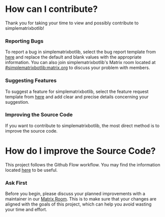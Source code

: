 # How can I contribute?

Thank you for taking your time to view and possibly contribute to simplematrixbotlib!

### Reporting Bugs

To report a bug in simplematrixbotlib, select the bug report template from [here](https://codeberg.org/imbev/simplematrixbotlib/issues/new/choose) and replace the default and blank values with the appropriate information. You can also join simplematrixbotlib's Matrix room located at [#simplematrixbotlib:matrix.org](https://matrix.to/#/#simplematrixbotlib:matrix.org) to discuss your problem with members.

### Suggesting Features

To suggest a feature for simplematrixbotlib, select the feature request template from [here](https://codeberg.org/imbev/simplematrixbotlib/issues/new/choose) and add clear and precise details concerning your suggestion.

### Improving the Source Code

If you want to contribute to simplematrixbotlib, the most direct method is to improve the source code. 

# How do I improve the Source Code?

This project follows the Github Flow workflow. You may find the information located [here](https://guides.github.com/introduction/flow/) to be useful.

### Ask First

Before you begin, please discuss your planned improvements with a maintainer in our [Matrix Room](https://matrix.to/#/#simplematrixbotlib:matrix.org). This is to make sure that your changes are aligned with the goals of this project, which can help you avoid wasting your time and effort.
